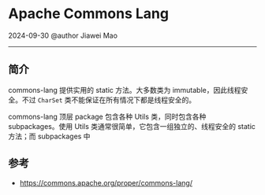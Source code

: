 # Apache Commons Lang

2024-09-30
@author Jiawei Mao
***
## 简介

commons-lang 提供实用的 static 方法。大多数类为 immutable，因此线程安全。不过 `CharSet` 类不能保证在所有情况下都是线程安全的。

commons-lang 顶层 package 包含各种 Utils 类，同时包含各种 subpackages。使用 Utils 类通常很简单，它包含一组独立的、线程安全的 static 方法；而 subpackages 中

## 参考

- https://commons.apache.org/proper/commons-lang/